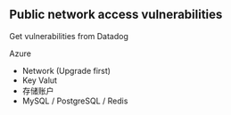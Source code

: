 ## Public network access vulnerabilities

Get vulnerabilities from Datadog

Azure

- Network (Upgrade first)
- Key Valut
- 存储账户
- MySQL / PostgreSQL / Redis